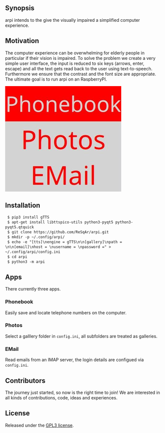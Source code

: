 ## Synopsis

arpi intends to the give the visually impaired a simplified computer experience.


## Motivation

The computer experience can be overwhelming for elderly people
in particular
if their vision is impaired.
To solve the problem we create a very simple user interface,
the input is reduced to six keys (arrows, enter, escape)
and all the text gets read back to the user using text-to-speech.
Furthermore we ensure that the contrast and the font size are appropriate.
The ultimate goal is to run arpi on an RaspberryPI.

![](docs/res/screenshot-arpi.jpeg)


## Installation

     $ pip3 install gTTS
     $ apt-get install libttspico-utils python3-pyqt5 python3-pyqt5.qtquick
     $ git clone https://github.com/ReSqAr/arpi.git
     $ mkdir -p ~/.config/arpi/
     $ echo -e "[tts]\nengine = gTTS\n\n[gallery]\npath = \n\n[email]\nhost = \nusername = \npassword =" > ~/.config/arpi/config.ini
     $ cd arpi
     $ python3 -m arpi

## Apps

There currently three apps.

### Phonebook

Easily save and locate telephone numbers on the computer.

### Photos

Select a galllery folder in `config.ini`,
all subfolders are treated as galleries.

### EMail

Read emails from an IMAP server,
the login details are configued via `config.ini`.


## Contributors

The journey just started, so now is the right time to join!
We are interested in all kinds of contributions,
code, ideas and experiences.

## License

Released under the [GPL3 license](https://opensource.org/licenses/GPL-3.0).

